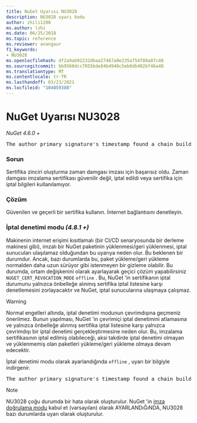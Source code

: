 ```yaml
---
title: NuGet Uyarısı NU3028
description: NU3028 uyarı kodu
author: zhili1208
ms.author: lzhi
ms.date: 06/25/2018
ms.topic: reference
ms.reviewer: anangaur
f1_keywords:
- NU3028
ms.openlocfilehash: df2a9ab92232dbaa27467a0e235af54f88a07c48
ms.sourcegitcommit: bb9560dcc7055bde84b4940c5eb0db402bf46a48
ms.translationtype: MT
ms.contentlocale: tr-TR
ms.lasthandoff: 03/23/2021
ms.locfileid: "104859388"
---
```

# <a name="nuget-warning-nu3028"></a>NuGet Uyarısı NU3028

*NuGet 4.6.0 +*

<pre>The author primary signature's timestamp found a chain building issue: The revocation function was unable to check revocation because the revocation server could not be reached. For more information, visit https://aka.ms/certificateRevocationMode</pre>

### <a name="issue"></a>Sorun
Sertifika zinciri oluşturma zaman damgası imzası için başarısız oldu. Zaman damgası imzalama sertifikası güvenilir değil, iptal edildi veya sertifika için iptal bilgileri kullanılamıyor.

### <a name="solution"></a>Çözüm
Güvenilen ve geçerli bir sertifika kullanın. İnternet bağlantısını denetleyin.

### <a name="revocation-check-mode-481"></a>İptal denetimi modu *(4.8.1 +)*
Makinenin internet erişimi kısıtlamalı (bir CI/CD senaryosunda bir derleme makinesi gibi), imzalı bir NuGet paketinin yüklenmesi/geri yüklenmesi, iptal sunucuları ulaşılamaz olduğundan bu uyarıya neden olur. Bu beklenen bir durumdur.
Ancak, bazı durumlarda bu, paket yükleme/geri yükleme normalden daha uzun sürüyor gibi istenmeyen bir gizleme olabilir. Bu durumda, ortam değişkenini olarak ayarlayarak geçici çözüm yapabilirsiniz `NUGET_CERT_REVOCATION_MODE` `offline` . Bu, NuGet 'in sertifikanın iptal durumunu yalnızca önbelleğe alınmış sertifika iptal listesine karşı denetlemesini zorlayacaktır ve NuGet, iptal sunucularına ulaşmaya çalışmaz.

> [!Warning]
> Normal engelleri altında, iptal denetimi modunun çevrimdışına geçmeniz önerilmez. Bunun yapılması, NuGet 'in çevrimiçi iptal denetimini atlamasına ve yalnızca önbelleğe alınmış sertifika iptal listesine karşı yalnızca çevrimdışı bir iptal denetimi gerçekleştirmesine neden olur. Bu, imzalama sertifikasının iptal edilmiş olabileceği, aksi takdirde iptal denetimi olmayan ve yüklenmemiş olan paketleri yükleme/geri yükleme olmaya devam edecektir.

İptal denetimi modu olarak ayarlandığında `offline` , uyarı bir bilgiyle indirgenir.

<pre>The author primary signature's timestamp found a chain building issue: The revocation function was unable to check revocation because the certificate is not available in the cached certificate revocation list and NUGET_CERT_REVOCATION_MODE environment variable has been set to offline. For more information, visit https://aka.ms/certificateRevocationMode.</pre>

> [!Note]
> NU3028 çoğu durumda bir hata olarak oluşturulur. NuGet 'in [imza doğrulama modu](../../consume-packages/installing-signed-packages.md#configure-package-signature-requirements) kabul et (varsayılan) olarak AYARLANDıĞıNDA, NU3028 bazı durumlarda uyarı olarak oluşturulur.
